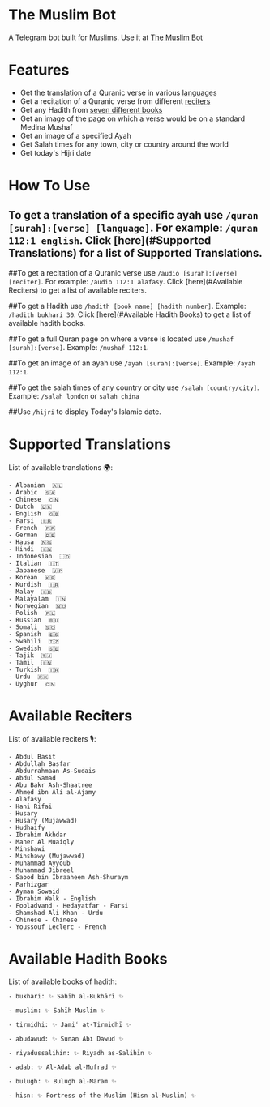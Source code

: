 # The Muslim Bot

A Telegram bot built for Muslims. Use it at [The Muslim Bot](http://t.me/themuslimbot)

# Features

 - Get the translation of a Quranic verse in various [languages](#supported-translations)
 - Get a recitation of a Quranic verse from different [reciters](#available-reciters)
 - Get any Hadith from [seven different books](#available-hadith-books)
 - Get an image of the page on which a verse would be on a standard Medina Mushaf
 - Get an image of a specified Ayah
 - Get Salah times for any town, city or country around the world
 - Get today's Hijri date

# How To Use

 ## To get a translation of a specific ayah use `/quran [surah]:[verse] [language]`. For example: `/quran 112:1 english`. Click [here](#Supported Translations) for a list of Supported Translations.
 
 ##To get a recitation of a Quranic verse use `/audio [surah]:[verse] [reciter]`. For example: `/audio 112:1 alafasy`. Click [here](#Available Reciters) to get a list of available reciters.
 
 ##To get a Hadith use `/hadith [book name] [hadith number]`. Example: `/hadith bukhari 30`. Click [here](#Available Hadith Books) to get a list of available hadith books.
 
 ##To get a full Quran page on where a verse is located use `/mushaf [surah]:[verse]`. Example: `/mushaf 112:1`.
 
 ##To get an image of an ayah use `/ayah [surah]:[verse]`. Example: `/ayah 112:1`.
 
 ##To get the salah times of any country or city use `/salah [country/city]`. Example: `/salah london` or `salah china`
 
 ##Use `/hijri` to display Today's Islamic date.
 
# Supported Translations

  List of available translations 🌍:

    - Albanian  🇦🇱
    - Arabic  🇸🇦
    - Chinese  🇨🇳
    - Dutch  🇩🇰
    - English  🇬🇧
    - Farsi  🇮🇷
    - French  🇫🇷
    - German  🇩🇪
    - Hausa  🇳🇬
    - Hindi  🇮🇳
    - Indonesian  🇮🇩
    - Italian  🇮🇹
    - Japanese  🇯🇵
    - Korean  🇰🇷
    - Kurdish  🇮🇷
    - Malay  🇮🇩
    - Malayalam  🇮🇳
    - Norwegian  🇳🇴
    - Polish  🇵🇱
    - Russian  🇷🇺
    - Somali  🇸🇴
    - Spanish  🇪🇸
    - Swahili  🇹🇿
    - Swedish  🇸🇪
    - Tajik  🇹🇯
    - Tamil  🇮🇳
    - Turkish  🇹🇷
    - Urdu  🇵🇰
    - Uyghur  🇨🇳

# Available Reciters

  List of available reciters 🎙️:
                       
    - Abdul Basit
    - Abdullah Basfar
    - Abdurrahmaan As-Sudais
    - Abdul Samad
    - Abu Bakr Ash-Shaatree
    - Ahmed ibn Ali al-Ajamy
    - Alafasy
    - Hani Rifai
    - Husary
    - Husary (Mujawwad)
    - Hudhaify
    - Ibrahim Akhdar
    - Maher Al Muaiqly
    - Minshawi
    - Minshawy (Mujawwad)
    - Muhammad Ayyoub
    - Muhammad Jibreel
    - Saood bin Ibraaheem Ash-Shuraym
    - Parhizgar
    - Ayman Sowaid
    - Ibrahim Walk - English
    - Fooladvand - Hedayatfar - Farsi
    - Shamshad Ali Khan - Urdu
    - Chinese - Chinese
    - Youssouf Leclerc - French
 
# Available Hadith Books

  List of available books of hadith:

    - bukhari: ✨ Sahīh al-Bukhārī ✨

    - muslim: ✨ Sahīh Muslim ✨

    - tirmidhi: ✨ Jamiʿ at-Tirmidhī ✨

    - abudawud: ✨ Sunan Abī Dāwūd ✨

    - riyadussalihin: ✨ Riyadh as-Salihīn ✨

    - adab: ✨ Al-Adab al-Mufrad ✨

    - bulugh: ✨ Bulugh al-Maram ✨

    - hisn: ✨ Fortress of the Muslim (Hisn al-Muslim) ✨
